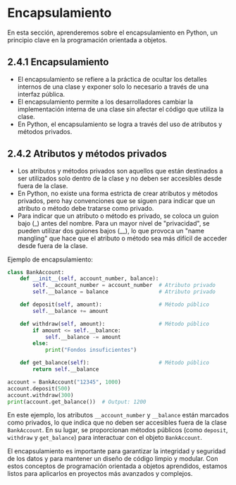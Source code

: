 # Encapsulamiento

En esta sección, aprenderemos sobre el encapsulamiento en Python, un principio clave en la programación orientada a objetos.

## 2.4.1 Encapsulamiento

- El encapsulamiento se refiere a la práctica de ocultar los detalles internos de una clase y exponer solo lo necesario a través de una interfaz pública.
- El encapsulamiento permite a los desarrolladores cambiar la implementación interna de una clase sin afectar el código que utiliza la clase.
- En Python, el encapsulamiento se logra a través del uso de atributos y métodos privados.

## 2.4.2 Atributos y métodos privados

- Los atributos y métodos privados son aquellos que están destinados a ser utilizados solo dentro de la clase y no deben ser accesibles desde fuera de la clase.
- En Python, no existe una forma estricta de crear atributos y métodos privados, pero hay convenciones que se siguen para indicar que un atributo o método debe tratarse como privado.
- Para indicar que un atributo o método es privado, se coloca un guion bajo (_) antes del nombre. Para un mayor nivel de "privacidad", se pueden utilizar dos guiones bajos (__), lo que provoca un "name mangling" que hace que el atributo o método sea más difícil de acceder desde fuera de la clase.

Ejemplo de encapsulamiento:

```python
class BankAccount:
    def __init__(self, account_number, balance):
        self.__account_number = account_number  # Atributo privado
        self.__balance = balance                # Atributo privado

    def deposit(self, amount):                  # Método público
        self.__balance += amount

    def withdraw(self, amount):                 # Método público
        if amount <= self.__balance:
            self.__balance -= amount
        else:
            print("Fondos insuficientes")

    def get_balance(self):                      # Método público
        return self.__balance

account = BankAccount("12345", 1000)
account.deposit(500)
account.withdraw(300)
print(account.get_balance())  # Output: 1200
```

En este ejemplo, los atributos `__account_number` y `__balance` están marcados como privados, lo que indica que no deben ser accesibles fuera de la clase `BankAccount`. En su lugar, se proporcionan métodos públicos (como `deposit`, `withdraw` y `get_balance`) para interactuar con el objeto `BankAccount`.

El encapsulamiento es importante para garantizar la integridad y seguridad de los datos y para mantener un diseño de código limpio y modular. Con estos conceptos de programación orientada a objetos aprendidos, estamos listos para aplicarlos en proyectos más avanzados y complejos.